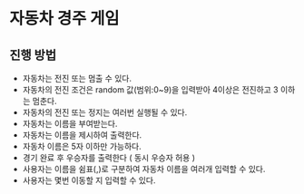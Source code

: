 # 자동차 경주 게임
## 진행 방법
* 자동차는 전진 또는 멈출 수 있다.
* 자동차의 전진 조건은 random 값(범위:0~9)을 입력받아 4이상은 전진하고 3 이하는 멈춘다.
* 자동차의 전진 또는 정지는 여러번 실행될 수 있다.
* 자동차는 이름을 부여받는다.
* 자동차는 이름을 제시하여 출력한다.
* 자동차 이름은 5자 이하만 가능하다.
* 경기 완료 후 우승자를 출력한다 ( 동시 우승자 허용 )
* 사용자는 이름을 쉼표(,)로 구분하여 자동차 이름을 여러개 입력할 수 있다.
* 사용자는 몇번 이동할 지 입력할 수 있다.